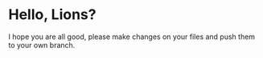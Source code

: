 # Hello, Lions?
I hope you are all good, please make changes on your files and push them to your own
branch.

